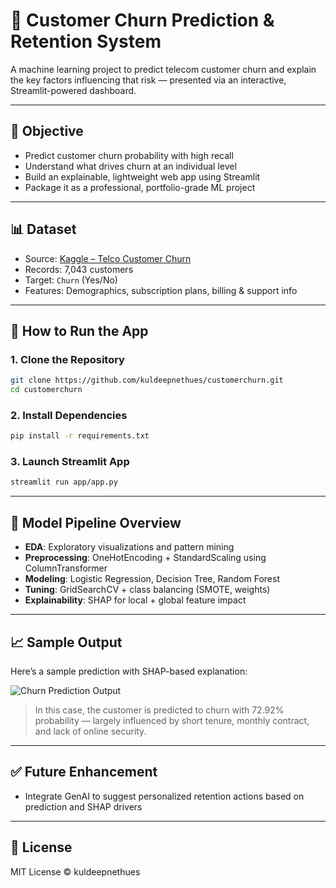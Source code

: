 # 🧠 Customer Churn Prediction & Retention System

A machine learning project to predict telecom customer churn and explain the key factors influencing that risk — presented via an interactive, Streamlit-powered dashboard.

---

## 📌 Objective

- Predict customer churn probability with high recall
- Understand what drives churn at an individual level
- Build an explainable, lightweight web app using Streamlit
- Package it as a professional, portfolio-grade ML project

---

## 📊 Dataset

- Source: [Kaggle – Telco Customer Churn](https://www.kaggle.com/blastchar/telco-customer-churn)
- Records: 7,043 customers
- Target: `Churn` (Yes/No)
- Features: Demographics, subscription plans, billing & support info

---

## 🚀 How to Run the App

### 1. Clone the Repository

```bash
git clone https://github.com/kuldeepnethues/customerchurn.git
cd customerchurn
````

### 2. Install Dependencies

```bash
pip install -r requirements.txt
```

### 3. Launch Streamlit App

```bash
streamlit run app/app.py
```

---

## 🧪 Model Pipeline Overview

* **EDA**: Exploratory visualizations and pattern mining
* **Preprocessing**: OneHotEncoding + StandardScaling using ColumnTransformer
* **Modeling**: Logistic Regression, Decision Tree, Random Forest
* **Tuning**: GridSearchCV + class balancing (SMOTE, weights)
* **Explainability**: SHAP for local + global feature impact

---

## 📈 Sample Output

Here’s a sample prediction with SHAP-based explanation:

![Churn Prediction Output](https://github.com/kuldeepnethues/customerchurn/blob/main/sample_churn_prediction.png)

> In this case, the customer is predicted to churn with 72.92% probability — largely influenced by short tenure, monthly contract, and lack of online security.

---

## ✅ Future Enhancement

* Integrate GenAI to suggest personalized retention actions based on prediction and SHAP drivers

---

## 📄 License

MIT License © kuldeepnethues
